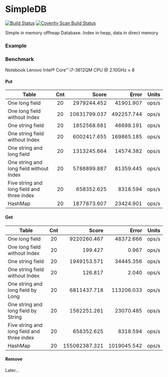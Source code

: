 # SimpleDB
[![Build Status](https://travis-ci.org/yvladimirov/SimpleDB.svg)](https://travis-ci.org/yvladimirov/SimpleDB)
<a href="https://scan.coverity.com/projects/yvladimirov-simpledb">
  <img alt="Coverity Scan Build Status"
       src="https://scan.coverity.com/projects/7014/badge.svg"/>
</a>

Simple in memory offheap Database. Index in heap, data in direct memory


### Example

### Benchmark

Notebook Lenovo Intel® Core™ i7-3612QM CPU @ 2.10GHz × 8

#### Put

| Table       | Cnt           | Score  | Error | Units |
| ------------- |:-------------:| -----:| -----:| -----:|
| One long field                             | 20 | 2979244.452 | 41901.907 | ops/s |
| One long field without Index               | 20 |10631799.037 |492257.744 | ops/s |
| One string field                           | 20 | 1852568.681 | 46698.191 | ops/s |
| One string field without Index             | 20 | 6002417.655 |169865.185 | ops/s |
| One string and long field                  | 20 | 1313245.664 | 14574.382 | ops/s |
| One string and long field without Index    | 20 | 5788899.887 | 81359.445 | ops/s |
| Five string and long field and three index | 20 |  658352.625 |  8318.594 | ops/s |
| HashMap                                    | 20 | 1877873.607 | 23424.901 | ops/s |


#### Get

| Table       | Cnt           | Score  | Error | Units |
| ------------- |:-------------:| -----:| -----:| -----:|
| One long field                             | 20 |  9220260.467 |  48372.666 | ops/s |
| One long field without Index               | 20 |      199.427 |      0.967 | ops/s |
| One string field                           | 20 |  1949153.571 |  34445.356 | ops/s |
| One string field without Index             | 20 |      126.817 |      2.040 | ops/s |
| One string and long field  by Long         | 20 |  6811437.718 | 113206.033 | ops/s |
| One string and long field by String        | 20 |  1562251.261 |  23070.485 | ops/s |
| Five string and long field and three index | 20 |   658352.625 |   8318.594 | ops/s |
| HashMap                                    | 20 |155082387.321 |1019045.542 | ops/s |

#### Remove

Later...
